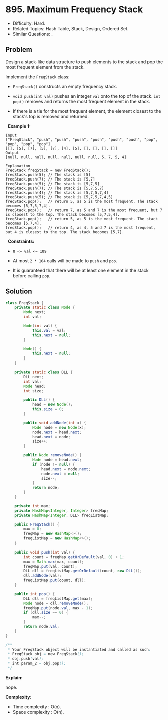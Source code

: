 # 895. Maximum Frequency Stack

- Difficulty: Hard.
- Related Topics: Hash Table, Stack, Design, Ordered Set.
- Similar Questions: .

## Problem

Design a stack-like data structure to push elements to the stack and pop the most frequent element from the stack.

Implement the ```FreqStack``` class:


	
- ```FreqStack()``` constructs an empty frequency stack.
	
- ```void push(int val)``` pushes an integer ```val``` onto the top of the stack.
	```int pop()``` removes and returns the most frequent element in the stack.
	
		
- If there is a tie for the most frequent element, the element closest to the stack's top is removed and returned.
	
	


 
**Example 1:**

```
Input
["FreqStack", "push", "push", "push", "push", "push", "push", "pop", "pop", "pop", "pop"]
[[], [5], [7], [5], [7], [4], [5], [], [], [], []]
Output
[null, null, null, null, null, null, null, 5, 7, 5, 4]

Explanation
FreqStack freqStack = new FreqStack();
freqStack.push(5); // The stack is [5]
freqStack.push(7); // The stack is [5,7]
freqStack.push(5); // The stack is [5,7,5]
freqStack.push(7); // The stack is [5,7,5,7]
freqStack.push(4); // The stack is [5,7,5,7,4]
freqStack.push(5); // The stack is [5,7,5,7,4,5]
freqStack.pop();   // return 5, as 5 is the most frequent. The stack becomes [5,7,5,7,4].
freqStack.pop();   // return 7, as 5 and 7 is the most frequent, but 7 is closest to the top. The stack becomes [5,7,5,4].
freqStack.pop();   // return 5, as 5 is the most frequent. The stack becomes [5,7,4].
freqStack.pop();   // return 4, as 4, 5 and 7 is the most frequent, but 4 is closest to the top. The stack becomes [5,7].
```

 
**Constraints:**


	
- ```0 <= val <= 109```
	
- At most ```2 * 104``` calls will be made to ```push``` and ```pop```.
	
- It is guaranteed that there will be at least one element in the stack before calling ```pop```.



## Solution

```java
class FreqStack {
    private static class Node {
        Node next;
        int val;

        Node(int val) {
            this.val = val;
            this.next = null;
        }

        Node() {
            this.next = null;
        }
    }

    private static class DLL {
        DLL next;
        int val;
        Node head;
        int size;

        public DLL() {
            head = new Node();
            this.size = 0;
        }

        public void addNode(int x) {
            Node node = new Node(x);
            node.next = head.next;
            head.next = node;
            size++;
        }

        public Node removeNode() {
            Node node = head.next;
            if (node != null) {
                head.next = node.next;
                node.next = null;
                size--;
            }
            return node;
        }
    }

    private int max;
    private HashMap<Integer, Integer> freqMap;
    private HashMap<Integer, DLL> freqListMap;

    public FreqStack() {
        max = 0;
        freqMap = new HashMap<>();
        freqListMap = new HashMap<>();
    }

    public void push(int val) {
        int count = freqMap.getOrDefault(val, 0) + 1;
        max = Math.max(max, count);
        freqMap.put(val, count);
        DLL dll = freqListMap.getOrDefault(count, new DLL());
        dll.addNode(val);
        freqListMap.put(count, dll);
    }

    public int pop() {
        DLL dll = freqListMap.get(max);
        Node node = dll.removeNode();
        freqMap.put(node.val, max - 1);
        if (dll.size == 0) {
            max--;
        }
        return node.val;
    }
}

/**
 * Your FreqStack object will be instantiated and called as such:
 * FreqStack obj = new FreqStack();
 * obj.push(val);
 * int param_2 = obj.pop();
 */
```

**Explain:**

nope.

**Complexity:**

* Time complexity : O(n).
* Space complexity : O(n).
